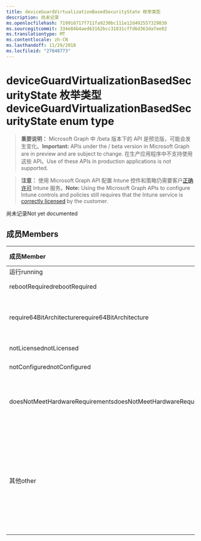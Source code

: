 ```yaml
---
title: deviceGuardVirtualizationBasedSecurityState 枚举类型
description: 尚未记录
ms.openlocfilehash: 719916717f711fa9230bc111e12d492557329830
ms.sourcegitcommit: 334e84b4aed63162bcc31831cffd6d363dafee02
ms.translationtype: MT
ms.contentlocale: zh-CN
ms.lasthandoff: 11/29/2018
ms.locfileid: "27048773"
---
```

# <a name="deviceguardvirtualizationbasedsecuritystate-enum-type"></a><span data-ttu-id="7fa9e-103">deviceGuardVirtualizationBasedSecurityState 枚举类型</span><span class="sxs-lookup"><span data-stu-id="7fa9e-103">deviceGuardVirtualizationBasedSecurityState enum type</span></span>

> <span data-ttu-id="7fa9e-104">**重要说明：** Microsoft Graph 中 /beta 版本下的 API 是预览版，可能会发生变化。</span><span class="sxs-lookup"><span data-stu-id="7fa9e-104">**Important:** APIs under the / beta version in Microsoft Graph are in preview and are subject to change.</span></span> <span data-ttu-id="7fa9e-105">在生产应用程序中不支持使用这些 API。</span><span class="sxs-lookup"><span data-stu-id="7fa9e-105">Use of these APIs in production applications is not supported.</span></span>

> <span data-ttu-id="7fa9e-106">**注意：** 使用 Microsoft Graph API 配置 Intune 控件和策略仍需要客户[正确许可](https://go.microsoft.com/fwlink/?linkid=839381) Intune 服务。</span><span class="sxs-lookup"><span data-stu-id="7fa9e-106">**Note:** Using the Microsoft Graph APIs to configure Intune controls and policies still requires that the Intune service is [correctly licensed](https://go.microsoft.com/fwlink/?linkid=839381) by the customer.</span></span>

<span data-ttu-id="7fa9e-107">尚未记录</span><span class="sxs-lookup"><span data-stu-id="7fa9e-107">Not yet documented</span></span>
## <a name="members"></a><span data-ttu-id="7fa9e-108">成员</span><span class="sxs-lookup"><span data-stu-id="7fa9e-108">Members</span></span>
|<span data-ttu-id="7fa9e-109">成员</span><span class="sxs-lookup"><span data-stu-id="7fa9e-109">Member</span></span>|<span data-ttu-id="7fa9e-110">值</span><span class="sxs-lookup"><span data-stu-id="7fa9e-110">Value</span></span>|<span data-ttu-id="7fa9e-111">说明</span><span class="sxs-lookup"><span data-stu-id="7fa9e-111">Description</span></span>|
|:---|:---|:---|
|<span data-ttu-id="7fa9e-112">运行</span><span class="sxs-lookup"><span data-stu-id="7fa9e-112">running</span></span>|<span data-ttu-id="7fa9e-113">0</span><span class="sxs-lookup"><span data-stu-id="7fa9e-113">0</span></span>|<span data-ttu-id="7fa9e-114">运行</span><span class="sxs-lookup"><span data-stu-id="7fa9e-114">Running</span></span>|
|<span data-ttu-id="7fa9e-115">rebootRequired</span><span class="sxs-lookup"><span data-stu-id="7fa9e-115">rebootRequired</span></span>|<span data-ttu-id="7fa9e-116">1</span><span class="sxs-lookup"><span data-stu-id="7fa9e-116">1</span></span>|<span data-ttu-id="7fa9e-117">所需的根</span><span class="sxs-lookup"><span data-stu-id="7fa9e-117">Root required</span></span>|
|<span data-ttu-id="7fa9e-118">require64BitArchitecture</span><span class="sxs-lookup"><span data-stu-id="7fa9e-118">require64BitArchitecture</span></span>|<span data-ttu-id="7fa9e-119">2</span><span class="sxs-lookup"><span data-stu-id="7fa9e-119">2</span></span>|<span data-ttu-id="7fa9e-120">所需的 64 位体系结构</span><span class="sxs-lookup"><span data-stu-id="7fa9e-120">64 bit architecture required</span></span>|
|<span data-ttu-id="7fa9e-121">notLicensed</span><span class="sxs-lookup"><span data-stu-id="7fa9e-121">notLicensed</span></span>|<span data-ttu-id="7fa9e-122">3</span><span class="sxs-lookup"><span data-stu-id="7fa9e-122">3</span></span>|<span data-ttu-id="7fa9e-123">未授权</span><span class="sxs-lookup"><span data-stu-id="7fa9e-123">Not licensed</span></span>|
|<span data-ttu-id="7fa9e-124">notConfigured</span><span class="sxs-lookup"><span data-stu-id="7fa9e-124">notConfigured</span></span>|<span data-ttu-id="7fa9e-125">4</span><span class="sxs-lookup"><span data-stu-id="7fa9e-125">4</span></span>|<span data-ttu-id="7fa9e-126">未配置</span><span class="sxs-lookup"><span data-stu-id="7fa9e-126">Not configured</span></span>|
|<span data-ttu-id="7fa9e-127">doesNotMeetHardwareRequirements</span><span class="sxs-lookup"><span data-stu-id="7fa9e-127">doesNotMeetHardwareRequirements</span></span>|<span data-ttu-id="7fa9e-128">5</span><span class="sxs-lookup"><span data-stu-id="7fa9e-128">5</span></span>|<span data-ttu-id="7fa9e-129">系统不满足硬件要求</span><span class="sxs-lookup"><span data-stu-id="7fa9e-129">System does not meet hardware requirements</span></span>|
|<span data-ttu-id="7fa9e-130">其他</span><span class="sxs-lookup"><span data-stu-id="7fa9e-130">other</span></span>|<span data-ttu-id="7fa9e-131">42</span><span class="sxs-lookup"><span data-stu-id="7fa9e-131">42</span></span>|<span data-ttu-id="7fa9e-132">其他。</span><span class="sxs-lookup"><span data-stu-id="7fa9e-132">Other.</span></span> <span data-ttu-id="7fa9e-133">Microsoft 的 Windows DeviceGuard 中的事件日志具有更多详细信息。</span><span class="sxs-lookup"><span data-stu-id="7fa9e-133">Event logs in microsoft-Windows-DeviceGuard have more details.</span></span>|





